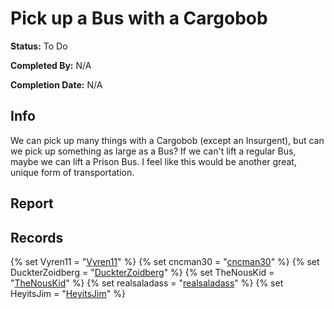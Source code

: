 # Pick up a Bus with a Cargobob

**Status:** To Do

**Completed By:** N/A

**Completion Date:** N/A


## Info
We can pick up many things with a Cargobob (except an Insurgent), but can we pick up something as large as a Bus? If we can't lift a regular Bus, maybe we can lift a Prison Bus. I feel like this would be another great, unique form of transportation. 

## Report


## Records

{% set Vyren11 = "<a href='https://socialclub.rockstargames.com/member/vyren11'>Vyren11</a>" %}
{% set cncman30 = "<a href='https://socialclub.rockstargames.com/member/cncman30'>cncman30</a>" %}
{% set DuckterZoidberg = "<a href='https://socialclub.rockstargames.com/member/DuckterZoidberg'>DuckterZoidberg</a>" %}
{% set TheNousKid = "<a href='https://socialclub.rockstargames.com/member/TheNousKid'>TheNousKid</a>" %}
{% set realsaladass = "<a href='https://socialclub.rockstargames.com/member/realsaladass'>realsaladass</a>" %}
{% set HeyitsJim = "<a href='https://socialclub.rockstargames.com/member/HeyitsJim'>HeyitsJim</a>" %}